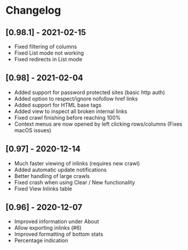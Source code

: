 # Changelog

## [0.98.1] - 2021-02-15
- Fixed filtering of columns
- Fixed List mode not working
- Fixed redirects in List mode


## [0.98] - 2021-02-04
- Added support for password protected sites (basic http auth)
- Added option to respect/ignore nofollow href links
- Added support for HTML base tags
- Added view to inspect all broken internal links
- Fixed crawl finishing before reaching 100%
- Context menus are now opened by left clicking rows/columns (Fixes macOS issues)


## [0.97] - 2020-12-14
- Much faster viewing of inlinks (requires new crawl)
- Added automatic update notifications
- Better handling of large crawls
- Fixed crash when using Clear / New functionality
- Fixed View Inlinks table


## [0.96] - 2020-12-07
- Improved information under About
- Allow exporting inlinks (#6)
- Improved formatting of bottom stats
- Percentage indication
